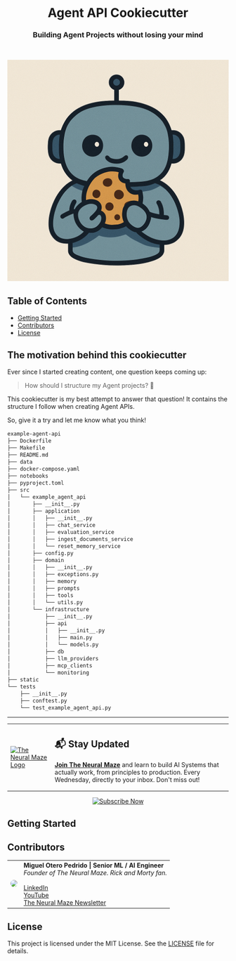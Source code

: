 <div align="center">
  <h1>Agent API Cookiecutter</h1>
  <h3>Building Agent Projects without losing your mind</h3>
</div>

</br>

<p align="center">
    <img src="static/logo.png" alt="General Diagram" width="600">
</p>

## Table of Contents

- [Getting Started](#projects)
- [Contributors](#contributors)
- [License](#license)

## The motivation behind this cookiecutter

Ever since I started creating content, one question keeps coming up:

> How should I structure my Agent projects? 🤔

This cookiecutter is my best attempt to answer that question! It contains the structure I follow when creating Agent APIs.

So, give it a try and let me know what you think!

```
example-agent-api
├── Dockerfile
├── Makefile
├── README.md
├── data
├── docker-compose.yaml
├── notebooks
├── pyproject.toml
├── src
│   └── example_agent_api
│       ├── __init__.py
│       ├── application
│       │   ├── __init__.py
│       │   ├── chat_service
│       │   ├── evaluation_service
│       │   ├── ingest_documents_service
│       │   └── reset_memory_service
│       ├── config.py
│       ├── domain
│       │   ├── __init__.py
│       │   ├── exceptions.py
│       │   ├── memory
│       │   ├── prompts
│       │   ├── tools
│       │   └── utils.py
│       └── infrastructure
│           ├── __init__.py
│           ├── api
│           │   ├── __init__.py
│           │   ├── main.py
│           │   └── models.py
│           ├── db
│           ├── llm_providers
│           ├── mcp_clients
│           └── monitoring
├── static
└── tests
    ├── __init__.py
    ├── conftest.py
    └── test_example_agent_api.py
```

---

<table style="border-collapse: collapse; border: none;">
  <tr style="border: none;">
    <td width="20%" style="border: none;">
      <a href="https://theneuralmaze.substack.com/" aria-label="The Neural Maze">
        <img src="https://avatars.githubusercontent.com/u/151655127?s=400&u=2fff53e8c195ac155e5c8ee65c6ba683a72e655f&v=4" alt="The Neural Maze Logo" width="150"/>
      </a>
    </td>
    <td width="80%" style="border: none;">
      <div>
        <h2>📬 Stay Updated</h2>
        <p><b><a href="https://theneuralmaze.substack.com/">Join The Neural Maze</a></b> and learn to build AI Systems that actually work, from principles to production. Every Wednesday, directly to your inbox. Don't miss out!</p>
      </div>
    </td>
  </tr>
</table>

<p align="center">
  <a href="https://theneuralmaze.substack.com/">
    <img src="https://img.shields.io/static/v1?label&logo=substack&message=Subscribe%20Now&style=for-the-badge&color=black&scale=2" alt="Subscribe Now" height="40">
  </a>
</p>

## Getting Started




## Contributors

<table>
  <tr>
    <td align="center"><img src="https://github.com/MichaelisTrofficus.png" width="100" style="border-radius:50%;"/></td>
    <td>
      <strong>Miguel Otero Pedrido | Senior ML / AI Engineer </strong><br />
      <i>Founder of The Neural Maze. Rick and Morty fan.</i><br /><br />
      <a href="https://www.linkedin.com/in/migueloteropedrido/">LinkedIn</a><br />
      <a href="https://www.youtube.com/@TheNeuralMaze">YouTube</a><br />
      <a href="https://theneuralmaze.substack.com/">The Neural Maze Newsletter</a>
    </td>
  </tr>
</table>

## License

This project is licensed under the MIT License. See the [LICENSE](LICENSE) file for details.

